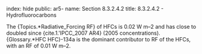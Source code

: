 index: hide
public: ar5-
name: Section 8.3.2.4.2
title: 8.3.2.4.2 - Hydrofluorocarbons

The {Topics.*Radiative_Forcing RF} of HFCs is 0.02 W m–2 and has close to doubled since {cite.1.'IPCC_2007 AR4} (2005 concentrations). {Glossary.*HFC HFC}-134a is the dominant contributor to RF of the HFCs, with an RF of 0.01 W m–2.
